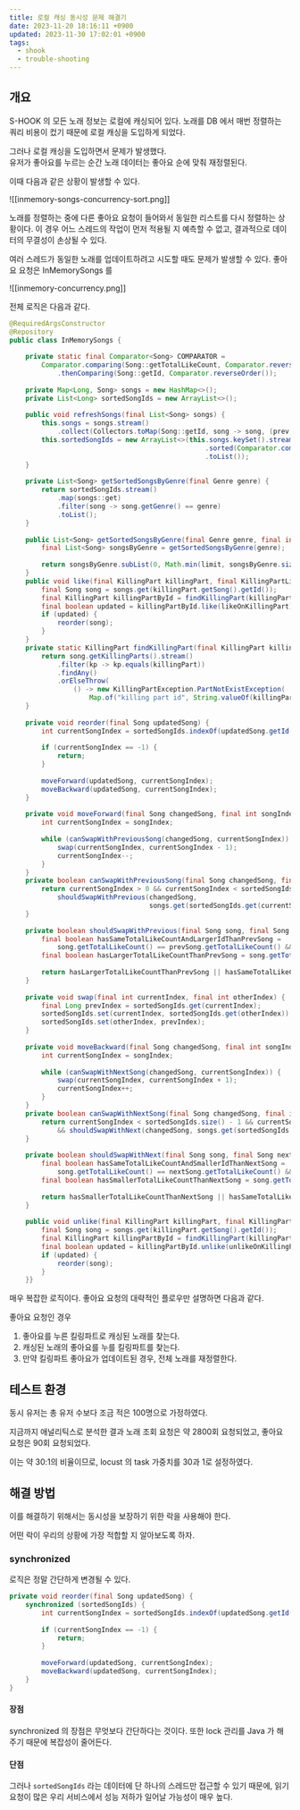 ```yaml
---
title: 로컬 캐싱 동시성 문제 해결기
date: 2023-11-20 18:16:11 +0900
updated: 2023-11-30 17:02:01 +0900
tags:
  - shook
  - trouble-shooting
---
```


## 개요

S-HOOK 의 모든 노래 정보는 로컬에 캐싱되어 있다. 노래를 DB 에서 매번 정렬하는 쿼리 비용이 컸기 때문에 로컬 캐싱을 도입하게 되었다.

그러나 로컬 캐싱을 도입하면서 문제가 발생했다.  
유저가 좋아요를 누르는 순간 노래 데이터는 좋아요 순에 맞춰 재정렬된다. 

이때 다음과 같은 상황이 발생할 수 있다.

![[inmemory-songs-concurrency-sort.png]]

노래를 정렬하는 중에 다른 좋아요 요청이 들어와서 동일한 리스트를 다시 정렬하는 상황이다. 이 경우 어느 스레드의 작업이 먼저 적용될 지 예측할 수 없고, 결과적으로 데이터의 무결성이 손상될 수 있다.

여러 스레드가 동일한 노래를 업데이트하려고 시도할 때도 문제가 발생할 수 있다. 
좋아요 요청은 InMemorySongs 를 


![[inmemory-concurrency.png]]


전체 로직은 다음과 같다.

```java
@RequiredArgsConstructor  
@Repository  
public class InMemorySongs {  
  
    private static final Comparator<Song> COMPARATOR =  
        Comparator.comparing(Song::getTotalLikeCount, Comparator.reverseOrder())  
            .thenComparing(Song::getId, Comparator.reverseOrder());  
  
    private Map<Long, Song> songs = new HashMap<>();  
    private List<Long> sortedSongIds = new ArrayList<>();  
  
    public void refreshSongs(final List<Song> songs) {  
        this.songs = songs.stream()  
            .collect(Collectors.toMap(Song::getId, song -> song, (prev, update) -> update, HashMap::new));  
        this.sortedSongIds = new ArrayList<>(this.songs.keySet().stream()  
                                                 .sorted(Comparator.comparing(this.songs::get, COMPARATOR))  
                                                 .toList());  
    }  
  
    private List<Song> getSortedSongsByGenre(final Genre genre) {  
        return sortedSongIds.stream()  
            .map(songs::get)  
            .filter(song -> song.getGenre() == genre)  
            .toList();  
    }  
  
    public List<Song> getSortedSongsByGenre(final Genre genre, final int limit) {  
        final List<Song> songsByGenre = getSortedSongsByGenre(genre);  
  
        return songsByGenre.subList(0, Math.min(limit, songsByGenre.size()));  
    }  
    public void like(final KillingPart killingPart, final KillingPartLike likeOnKillingPart) {  
        final Song song = songs.get(killingPart.getSong().getId());  
        final KillingPart killingPartById = findKillingPart(killingPart, song);  
        final boolean updated = killingPartById.like(likeOnKillingPart);  
        if (updated) {  
            reorder(song);  
        }  
    }  
    private static KillingPart findKillingPart(final KillingPart killingPart, final Song song) {  
        return song.getKillingParts().stream()  
            .filter(kp -> kp.equals(killingPart))  
            .findAny()  
            .orElseThrow(  
                () -> new KillingPartException.PartNotExistException(  
                    Map.of("killing part id", String.valueOf(killingPart.getId()))));  
    }  
  
    private void reorder(final Song updatedSong) {  
        int currentSongIndex = sortedSongIds.indexOf(updatedSong.getId());  
  
        if (currentSongIndex == -1) {  
            return;  
        }  
  
        moveForward(updatedSong, currentSongIndex);  
        moveBackward(updatedSong, currentSongIndex);  
    }  
  
    private void moveForward(final Song changedSong, final int songIndex) {  
        int currentSongIndex = songIndex;  
  
        while (canSwapWithPreviousSong(changedSong, currentSongIndex)) {  
            swap(currentSongIndex, currentSongIndex - 1);  
            currentSongIndex--;  
        }  
    }  
    private boolean canSwapWithPreviousSong(final Song changedSong, final int currentSongIndex) {  
        return currentSongIndex > 0 && currentSongIndex < sortedSongIds.size() &&  
            shouldSwapWithPrevious(changedSong,  
                                   songs.get(sortedSongIds.get(currentSongIndex - 1)));  
    }  
  
    private boolean shouldSwapWithPrevious(final Song song, final Song prevSong) {  
        final boolean hasSameTotalLikeCountAndLargerIdThanPrevSong =  
            song.getTotalLikeCount() == prevSong.getTotalLikeCount() && song.getId() > prevSong.getId();  
        final boolean hasLargerTotalLikeCountThanPrevSong = song.getTotalLikeCount() > prevSong.getTotalLikeCount();  
  
        return hasLargerTotalLikeCountThanPrevSong || hasSameTotalLikeCountAndLargerIdThanPrevSong;  
    }  
  
    private void swap(final int currentIndex, final int otherIndex) {  
        final Long prevIndex = sortedSongIds.get(currentIndex);  
        sortedSongIds.set(currentIndex, sortedSongIds.get(otherIndex));  
        sortedSongIds.set(otherIndex, prevIndex);  
    }  
  
    private void moveBackward(final Song changedSong, final int songIndex) {  
        int currentSongIndex = songIndex;  
  
        while (canSwapWithNextSong(changedSong, currentSongIndex)) {  
            swap(currentSongIndex, currentSongIndex + 1);  
            currentSongIndex++;  
        }  
    }  
    private boolean canSwapWithNextSong(final Song changedSong, final int currentSongIndex) {  
        return currentSongIndex < sortedSongIds.size() - 1 && currentSongIndex > 0  
            && shouldSwapWithNext(changedSong, songs.get(sortedSongIds.get(currentSongIndex - 1)));  
    }  
  
    private boolean shouldSwapWithNext(final Song song, final Song nextSong) {  
        final boolean hasSameTotalLikeCountAndSmallerIdThanNextSong =  
            song.getTotalLikeCount() == nextSong.getTotalLikeCount() && song.getId() < nextSong.getId();  
        final boolean hasSmallerTotalLikeCountThanNextSong = song.getTotalLikeCount() < nextSong.getTotalLikeCount();  
  
        return hasSmallerTotalLikeCountThanNextSong || hasSameTotalLikeCountAndSmallerIdThanNextSong;  
    }  
  
    public void unlike(final KillingPart killingPart, final KillingPartLike unlikeOnKillingPart) {  
        final Song song = songs.get(killingPart.getSong().getId());  
        final KillingPart killingPartById = findKillingPart(killingPart, song);  
        final boolean updated = killingPartById.unlike(unlikeOnKillingPart);  
        if (updated) {  
            reorder(song);  
        }  
    }}
```

매우 복잡한 로직이다. 좋아요 요청의 대략적인 플로우만 설명하면 다음과 같다.

좋아요 요청인 경우
1. 좋아요를 누른 킬링파트로 캐싱된 노래를 찾는다.
2. 캐싱된 노래의 좋아요를 누를 킬링파트를 찾는다.
3. 만약 킬링파트 좋아요가 업데이트된 경우, 전체 노래를 재정렬한다.

## 테스트 환경

동시 유저는 총 유저 수보다 조금 적은 100명으로 가정하였다.  

지금까지 애널리틱스로 분석한 결과 노래 조회 요청은 약 2800회 요청되었고, 좋아요 요청은 90회 요청되었다.   

이는 약 30:1의 비율이므로, locust 의 task 가중치를 30과 1로 설정하였다. 


## 해결 방법

이를 해결하기 위해서는 동시성을 보장하기 위한 락을 사용해야 한다.  

어떤 락이 우리의 상황에 가장 적합할 지 알아보도록 하자.

### synchronized

로직은 정말 간단하게 변경될 수 있다.

```java
private void reorder(final Song updatedSong) {  
    synchronized (sortedSongIds) {  
        int currentSongIndex = sortedSongIds.indexOf(updatedSong.getId());  
  
        if (currentSongIndex == -1) {  
            return;  
        }  
  
        moveForward(updatedSong, currentSongIndex);  
        moveBackward(updatedSong, currentSongIndex);  
    }  
}
```

#### 장점

synchronized 의 장점은 무엇보다 간단하다는 것이다. 또한 lock 관리를 Java 가 해주기 때문에 복잡성이 줄어든다. 

#### 단점

그러나 `sortedSongIds` 라는 데이터에 단 하나의 스레드만 접근할 수 있기 때문에, 읽기 요청이 많은 우리 서비스에서 성능 저하가 일어날 가능성이 매우 높다. 